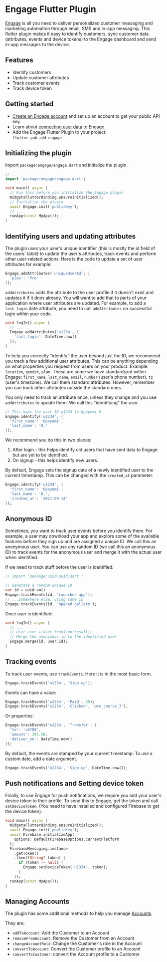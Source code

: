 # Engage Flutter Plugin 

[Engage](https://engage.so/) is all you need to deliver personalized customer messaging and marketing automation through email, SMS and in-app messaging. This flutter plugin makes it easy to identify customers, sync customer data (attributes, events and device tokens) to the Engage dashboard and send in-app messages to the device.

## Features

- Identify customers
- Update customer attributes
- Track customer events
- Track device token

## Getting started

- [Create an Engage account](https://engage.so/) and set up an account to get your public API key.
- Learn about [connecting user data](https://engage.so/docs/guides/connecting-user-data) to Engage.
- Add the Engage Flutter Plugin to your project.   
`flutter pub add engage`

## Initializing the plugin

Import `package:engage/engage.dart` and initialize the plugin.

```dart
// ...
import 'package:engage/engage.dart';

void main() async {
  // Run this before you initialize the Engage plugin
  WidgetsFlutterBinding.ensureInitialized();
  // Initialize the plugin
  await Engage.init('publicKey');
  // ...
  runApp(const MyApp());
}
```

## Identifying users and updating attributes

The plugin uses your user's unique identifier (this is mostly the id field of the users' table) to update the user's attributes, track events and perform other user-related actions. Here is the code to update a set of user attributes for example:

```dart
Engage.addAttributes('uniqueUserId', {
  'plan': 'Pro'
});
```

`addAttributes` adds the attribute to the user profile if it doesn't exist and updates it if it does already. You will want to add that to parts of your application where user attributes are updated. For example, to add a `last_login` date attribute, you need to call `addAttributes` on successful login within your code.

```dart
void logIn() async {
  // ... 
  Engage.addAttributes('u1234', {
    'last_login': DateTime.now()
  });
}
```

To help you correctly "identify" the user beyond just the ID, we recommend you track a few additional user attributes. This can be anything depending on what properties you request from users on your product. Example: `location`, `gender`, `plan`. These are some we have standardized within Engage: `first_name`, `last_name`, `email`, `number` (user's phone number), `tz` (user's timezone). We call them standard attributes. However, remember you can track other attributes outside the standard ones. 

You only need to track an attribute once, unless they change and you use `addAttributes` to update them. We call this "identifying" the user.

```dart
// This maps the user ID u1234 to Opeyemi O.
Engage.identify('u1234', {
  'first_name': 'Opeyemi',
  'last_name': 'O.'
});
```

We recommend you do this in two places:
1. After login - this helps identify old users that have sent data to Engage but are yet to be identified.
2. On signup - this helps identify new users.

By default, Engage sets the signup date of a newly identified user to the current timestamp. This can be changed with the `created_at` parameter.

```dart
Engage.identify('u1234', {
  'first_name': 'Opeyemi',
  'last_name': 'O.',
  'created_at': '2021-09-14'
});
```

## Anonymous ID

Sometimes, you want to track user events before you identify them. For example, a user may download your app and explore some of the available features before they sign up and are assigned a unique ID. We call this an anonymous user. You can use any random ID (we call this an anonymous ID) to track events for the anonymous user and merge it with the actual user when identified.

If we need to track stuff before the user is identified:

```dart
// import 'package:uuid/uuid.dart';

// Generate a random unique ID
var id = uuid.v4()
Engage.trackEvents(id, 'Launched app');
// ...Somewhere else, using same id
Engage.trackEvents(id, 'Opened gallery');
```

Once user is identified:

```dart
void logIn() async {
  // ... 
  // User user = User.fromJson(result);
  // Merge the anonymous id to the identified user
  Engage.merge(id, user.id);
}
```

## Tracking events

To track user events, use `trackEvents`. Here it is in the most basic form.

```dart
Engage.trackEvents('u1234', 'Sign up');
```

Events can have a value:

```dart
Engage.trackEvents('u1234', 'Paid', 35);
Engage.trackEvents('u1234', 'Clicked', 'pro_course_3');
```

Or properties:

```dart
Engage.trackEvents('u1234', 'Transfer', {
  'to': 'u6789',
  'amount': 345.50,
  'deliver_on': DateTime.now()
});
```

By default, the events are stamped by your current timestamp. To use a custom date, add a date argument.

```dart
Engage.trackEvents('u1234', 'Sign up', DateTime.now());
```

## Push notifications and Setting device token

Finally, to use Engage for push notifications, we require you add your user's device token to their profile. To send this to Engage, get the token and call `setDeviceToken`. (You need to have installed and configured Firebase to get the device token).

```dart
void main() async {
  WidgetsFlutterBinding.ensureInitialized();
  await Engage.init('publicKey');
  await Firebase.initializeApp(
    options: DefaultFirebaseOptions.currentPlatform
  );
  FirebaseMessaging.instance
    .getToken()
    .then((String? token) {
      if (token != null) {
        Engage.setDeviceToken('u1334', token);
      }
    });
  runApp(const MyApp());
}
```

## Managing Accounts

The plugin has some additional methods to help you manage [Accounts](https://docs.engage.so/en-us/a/638b651db6bd27a330786c09-accounts).

They are:
- `addToAccount`: Add the Customer to an Account
- `removeFromAccount`: Remove the Customer from an Account
- `changeAccountRole`: Change the Customer's role in the Account
- `convertToAccount`: Convert the Customer profile to an Account
- `convertToCustomer`: convert the Account profile to a Customer